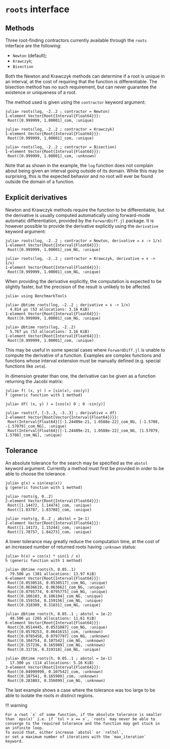 # `roots` interface

## Methods

Three root-finding contractors currently available through the `roots` interface are the following:
  - `Newton` (default);
  - `Krawczyk`;
  - `Bisection`

Both the Newton and Krawczyk methods can determine if a root is unique in an interval, at the cost of requiring that the function is differentiable. The bisection method has no such requirement, but can never guarantee the existence or uniqueness of a root.

The method used is given using the `contractor` keyword argument:

```julia-repl
julia> roots(log, -2..2 ; contractor = Newton)
1-element Vector{Root{Interval{Float64}}}:
 Root([0.999999, 1.00001]_com, :unique)

julia> roots(log, -2..2 ; contractor = Krawczyk)
1-element Vector{Root{Interval{Float64}}}:
 Root([0.999999, 1.00001]_com, :unique)

julia> roots(log, -2..2 ; contractor = Bisection)
1-element Vector{Root{Interval{Float64}}}:
 Root([0.999999, 1.00001]_com, :unknown)
```

Note that as shown in the example, the `log` function does not complain about being given an interval going outside of its domain. While this may be surprising, this is the expected behavior and no root will ever be found outside the domain of a function.

## Explicit derivatives

Newton and Krawczyk methods require the function to be differentiable, but the derivative is usually computed automatically using forward-mode automatic differentiation, provided by the `ForwardDiff.jl` package. It is however possible to provide the derivative explicitly using the `derivative` keyword argument:

```julia-repl
julia> roots(log, -2..2 ; contractor = Newton, derivative = x -> 1/x)
1-element Vector{Root{Interval{Float64}}}:
 Root([0.999999, 1.00001]_com_NG, :unique)

julia> roots(log, -2..2 ; contractor = Krawczyk, derivative = x -> 1/x)
1-element Vector{Root{Interval{Float64}}}:
 Root([0.999999, 1.00001]_com_NG, :unique)
```

When providing the derivative explicitly, the computation is expected to be slightly faster, but the precision of the result is unlikely to be affected.

```julia-repl
julia> using BenchmarkTools

julia> @btime roots(log, -2..2 ; derivative = x -> 1/x)
  4.814 μs (53 allocations: 3.16 KiB)
1-element Vector{Root{Interval{Float64}}}:
 Root([0.999999, 1.00001]_com_NG, :unique)

julia> @btime roots(log, -2..2)
  5.767 μs (53 allocations: 3.16 KiB)
1-element Vector{Root{Interval{Float64}}}:
 Root([0.999999, 1.00001]_com, :unique)
```

This may be useful in some special cases where `ForwardDiff.jl` is unable to compute the derivative of a function. Examples are complex functions and functions whose interval extension must be manually defined (e.g. special functions like `zeta`).

In dimension greater than one, the derivative can be given as a function returning the Jacobi matrix:

```julia-repl
julia> f( (x, y) ) = [sin(x), cos(y)]
f (generic function with 1 method)

julia> df( (x, y) ) = [cos(x) 0 ; 0 -sin(y)]

julia> roots(f, [-3..3, -3..3] ; derivative = df)
2-element Vector{Root{Vector{Interval{Float64}}}}:
 Root(Interval{Float64}[[-1.24409e-21, 1.0588e-22]_com_NG, [-1.5708, -1.57079]_com_NG], :unique)
 Root(Interval{Float64}[[-1.24409e-21, 1.0588e-22]_com_NG, [1.57079, 1.5708]_com_NG], :unique)
```

## Tolerance

An absolute tolerance for the search may be specified as the `abstol` keyword argument.
Currently a method must first be provided in order to be able to choose the tolerance.

```julia-repl
julia> g(x) = sin(exp(x))
g (generic function with 1 method)

julia> roots(g, 0..2)
2-element Vector{Root{Interval{Float64}}}:
 Root([1.14472, 1.14474]_com, :unique)
 Root([1.83787, 1.83788]_com, :unique)

julia> roots(g, 0..2 ; abstol = 1e-1)
2-element Vector{Root{Interval{Float64}}}:
 Root([1.14173, 1.15244]_com, :unique)
 Root([1.78757, 1.84273]_com, :unique)
```

A lower tolerance may greatly reduce the computation time, at the cost of an increased number of returned roots having `:unknown` status:

```julia-repl
julia> h(x) = cos(x) * sin(1 / x)
h (generic function with 1 method)

julia> @btime roots(h, 0.05..1)
  79.500 μs (301 allocations: 13.97 KiB)
6-element Vector{Root{Interval{Float64}}}:
 Root([0.0530516, 0.0530517]_com_NG, :unique)
 Root([0.0636619, 0.063662]_com_NG, :unique)
 Root([0.0795774, 0.0795775]_com_NG, :unique)
 Root([0.106103, 0.106104]_com_NG, :unique)
 Root([0.159154, 0.159156]_com_NG, :unique)
 Root([0.318309, 0.31831]_com_NG, :unique)

julia> @btime roots(h, 0.05..1 ; abstol = 1e-2)
  48.500 μs (265 allocations: 11.61 KiB)
6-element Vector{Root{Interval{Float64}}}:
 Root([0.0514445, 0.0531087]_com_NG, :unique)
 Root([0.0570253, 0.0641615]_com, :unknown)
 Root([0.0785458, 0.0797797]_com_NG, :unknown)
 Root([0.104754, 0.107542]_com_NG, :unknown)
 Root([0.157236, 0.165989]_com_NG, :unknown)
 Root([0.31716, 0.319318]_com_NG, :unique)

julia> @btime roots(h, 0.05..1 ; abstol = 1e-1)
  17.300 μs (114 allocations: 5.16 KiB)
3-element Vector{Root{Interval{Float64}}}:
 Root([0.04999999, 0.107542]_com, :unknown)
 Root([0.107541, 0.165989]_com, :unknown)
 Root([0.283803, 0.356099]_com_NG, :unknown)
```

The last example shows a case where the tolerance was too large to be able to isolate the roots in distinct regions.

!!! warning

    For a root `x` of some function, if the absolute tolerance is smaller than `eps(x)` i.e. if `tol + x == x`, `roots` may never be able to converge to the required tolerance and the function may get stuck in an infinite loop.
    To avoid that, either increase `abstol` or `reltol`,
    or set a maximum number of iterations with the `max_iteration` keyword.
